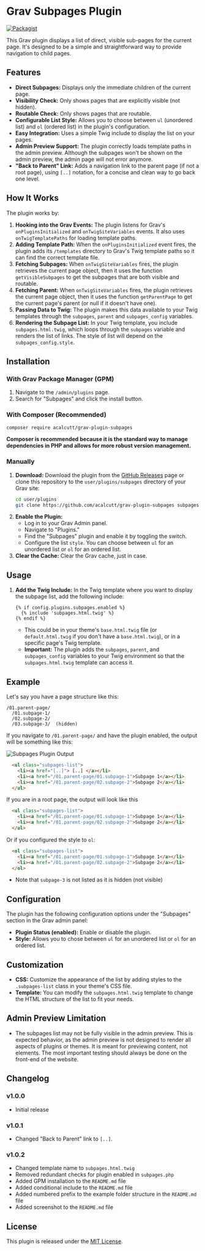 # Grav Subpages Plugin

[![Packagist](https://img.shields.io/packagist/v/acalcutt/grav-plugin-subpages.svg)](https://packagist.org/packages/acalcutt/grav-plugin-subpages)

This Grav plugin displays a list of direct, visible sub-pages for the current page. It's designed to be a simple and straightforward way to provide navigation to child pages.

## Features

*   **Direct Subpages:** Displays only the immediate children of the current page.
*   **Visibility Check:** Only shows pages that are explicitly visible (not hidden).
*    **Routable Check:** Only shows pages that are routable.
*   **Configurable List Style:** Allows you to choose between `ul` (unordered list) and `ol` (ordered list) in the plugin's configuration.
*   **Easy Integration:** Uses a simple Twig include to display the list on your pages.
*   **Admin Preview Support:** The plugin correctly loads template paths in the admin preview. Although the subpages won't be shown on the admin preview, the admin page will not error anymore.
*   **"Back to Parent" Link:** Adds a navigation link to the parent page (if not a root page), using `[..]` notation, for a concise and clean way to go back one level.

## How It Works

The plugin works by:

1.  **Hooking into the Grav Events:** The plugin listens for Grav's `onPluginsInitialized` and `onTwigSiteVariables` events. It also uses `onTwigTemplatePaths` for loading template paths.
2.  **Adding Template Path:** When the `onPluginsInitialized` event fires, the plugin adds its `/templates` directory to Grav's Twig template paths so it can find the correct template file.
3.  **Fetching Subpages:** When `onTwigSiteVariables` fires, the plugin retrieves the current page object, then it uses the function `getVisibleSubpages` to get the subpages that are both visible and routable.
4.  **Fetching Parent:** When `onTwigSiteVariables` fires, the plugin retrieves the current page object, then it uses the function `getParentPage` to get the current page's parent (or null if it doesn't have one).
5.  **Passing Data to Twig:** The plugin makes this data available to your Twig templates through the `subpages`, `parent` and `subpages_config` variables.
6.  **Rendering the Subpage List:** In your Twig template, you include `subpages.html.twig`, which loops through the `subpages` variable and renders the list of links. The style of list will depend on the `subpages_config.style`.

## Installation

### With Grav Package Manager (GPM)

1.  Navigate to the `/admin/plugins` page.
2.  Search for "Subpages" and click the install button.

### With Composer (Recommended)

```bash
composer require acalcutt/grav-plugin-subpages
```
**Composer is recommended because it is the standard way to manage dependencies in PHP and allows for more robust version management.**

### Manually

1.  **Download:** Download the plugin from the [GitHub Releases](https://github.com/acalcutt/grav-plugin-subpages/releases) page or clone this repository to the `user/plugins/subpages` directory of your Grav site:
    ```bash
    cd user/plugins
    git clone https://github.com/acalcutt/grav-plugin-subpages subpages
    ```
2.  **Enable the Plugin:**
    *   Log in to your Grav Admin panel.
    *   Navigate to "Plugins."
    *   Find the "Subpages" plugin and enable it by toggling the switch.
    *   Configure the list `style`. You can choose between `ul` for an unordered list or `ol` for an ordered list.
3.  **Clear the Cache:** Clear the Grav cache, just in case.

## Usage

1.  **Add the Twig Include:** In the Twig template where you want to display the subpage list, add the following include:

    ```twig
    {% if config.plugins.subpages.enabled %}
      {% include 'subpages.html.twig' %}
    {% endif %}
    ```

    *   This could be in your theme's `base.html.twig` file (or `default.html.twig` if you don't have a `base.html.twig`), or in a specific page's Twig template.
    *   **Important:** The plugin adds the `subpages`, `parent`, and `subpages_config` variables to your Twig environment so that the `subpages.html.twig` template can access it.

## Example

Let's say you have a page structure like this:

```
/01.parent-page/
  /01.subpage-1/
  /02.subpage-2/
  /03.subpage-3/  (hidden)
```

If you navigate to `/01.parent-page/` and have the plugin enabled, the output will be something like this:

![Subpages Plugin Output](https://i.gyazo.com/5e7a27a31266a364716658d0420e38c9.png)

```html
  <ul class="subpages-list">
    <li><a href="[..]"> [..] </a></li>
    <li><a href="/01.parent-page/01.subpage-1">Subpage 1</a></li>
    <li><a href="/01.parent-page/02.subpage-2">Subpage 2</a></li>
  </ul>
```
If you are in a root page, the output will look like this
```html
  <ul class="subpages-list">
    <li><a href="/01.parent-page/01.subpage-1">Subpage 1</a></li>
    <li><a href="/01.parent-page/02.subpage-2">Subpage 2</a></li>
  </ul>
```
Or if you configured the style to `ol`:
```html
  <ol class="subpages-list">
    <li><a href="/01.parent-page/01.subpage-1">Subpage 1</a></li>
    <li><a href="/01.parent-page/02.subpage-2">Subpage 2</a></li>
  </ol>
```

*   Note that `subpage-3` is not listed as it is hidden (not visible)

## Configuration

The plugin has the following configuration options under the "Subpages" section in the Grav admin panel:

*   **Plugin Status (enabled):** Enable or disable the plugin.
*   **Style:** Allows you to chose between `ul` for an unordered list or `ol` for an ordered list.

## Customization

*   **CSS:** Customize the appearance of the list by adding styles to the `.subpages-list` class in your theme's CSS file.
*   **Template:** You can modify the `subpages.html.twig` template to change the HTML structure of the list to fit your needs.

## Admin Preview Limitation

*   The subpages list may not be fully visible in the admin preview. This is expected behavior, as the admin preview is not designed to render all aspects of plugins or themes. It is meant for previewing content, not elements. The most important testing should always be done on the front-end of the website.

## Changelog

### v1.0.0
* Initial release

### v1.0.1
* Changed "Back to Parent" link to `[..]`.

### v1.0.2
* Changed template name to `subpages.html.twig`
* Removed redundant checks for plugin enabled in `subpages.php`
* Added GPM installation to the `README.md` file
* Added conditional include to the `README.md` file
* Added numbered prefix to the example folder structure in the `README.md` file
* Added screenshot to the `README.md` file

## License

This plugin is released under the [MIT License](LICENSE).
